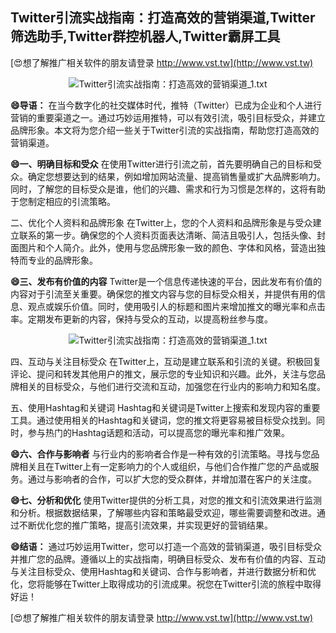 ## **Twitter引流实战指南：打造高效的营销渠道,Twitter筛选助手,Twitter群控机器人,Twitter霸屏工具**

[😍想了解推广相关软件的朋友请登录 http://www.vst.tw](http://www.vst.tw)

 <center><img src="https://vst.tw/MP4/tuiguang/png/7.png" alt="Twitter引流实战指南：打造高效的营销渠道_1.txt"></center>

**😄导语：**
在当今数字化的社交媒体时代，推特（Twitter）已成为企业和个人进行营销的重要渠道之一。通过巧妙运用推特，可以有效引流，吸引目标受众，并建立品牌形象。本文将为您介绍一些关于Twitter引流的实战指南，帮助您打造高效的营销渠道。

**😄一、明确目标和受众**
在使用Twitter进行引流之前，首先要明确自己的目标和受众。确定您想要达到的结果，例如增加网站流量、提高销售量或扩大品牌影响力。同时，了解您的目标受众是谁，他们的兴趣、需求和行为习惯是怎样的，这将有助于您制定相应的引流策略。

二、优化个人资料和品牌形象
在Twitter上，您的个人资料和品牌形象是与受众建立联系的第一步。确保您的个人资料页面表达清晰、简洁且吸引人，包括头像、封面图片和个人简介。此外，使用与您品牌形象一致的颜色、字体和风格，营造出独特而专业的品牌形象。

**😄三、发布有价值的内容**
Twitter是一个信息传递快速的平台，因此发布有价值的内容对于引流至关重要。确保您的推文内容与您的目标受众相关，并提供有用的信息、观点或娱乐价值。同时，使用吸引人的标题和图片来增加推文的曝光率和点击率。定期发布更新的内容，保持与受众的互动，以提高粉丝参与度。

 <center><img src="https://vst.tw/MP4/tuiguang/png/0.png" alt="Twitter引流实战指南：打造高效的营销渠道_1.txt"></center>

四、互动与关注目标受众
在Twitter上，互动是建立联系和引流的关键。积极回复评论、提问和转发其他用户的推文，展示您的专业知识和兴趣。此外，关注与您品牌相关的目标受众，与他们进行交流和互动，加强您在行业内的影响力和知名度。

五、使用Hashtag和关键词
Hashtag和关键词是Twitter上搜索和发现内容的重要工具。通过使用相关的Hashtag和关键词，您的推文将更容易被目标受众找到。同时，参与热门的Hashtag话题和活动，可以提高您的曝光率和推广效果。

**😄六、合作与影响者**
与行业内的影响者合作是一种有效的引流策略。寻找与您品牌相关且在Twitter上有一定影响力的个人或组织，与他们合作推广您的产品或服务。通过与影响者的合作，可以扩大您的受众群体，并增加潜在客户的关注度。

**😄七、分析和优化**
使用Twitter提供的分析工具，对您的推文和引流效果进行监测和分析。根据数据结果，了解哪些内容和策略最受欢迎，哪些需要调整和改进。通过不断优化您的推广策略，提高引流效果，并实现更好的营销结果。

**😄结语：**
通过巧妙运用Twitter，您可以打造一个高效的营销渠道，吸引目标受众并推广您的品牌。遵循以上的实战指南，明确目标受众、发布有价值的内容、互动与关注目标受众、使用Hashtag和关键词、合作与影响者，并进行数据分析和优化，您将能够在Twitter上取得成功的引流成果。祝您在Twitter引流的旅程中取得好运！

[😍想了解推广相关软件的朋友请登录 http://www.vst.tw](http://www.vst.tw)



